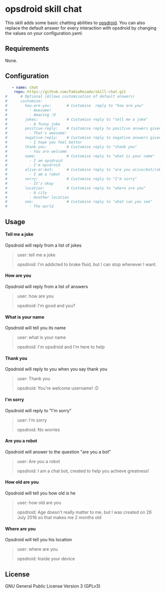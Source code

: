 # opsdroid skill chat

This skill adds some basic chatting abilities to [opsdroid](https://github.com/opsdroid/opsdroid).
You can also replace the default answer for every interaction with opsdroid by changing the values on your configuration.yaml.

## Requirements

None.

## Configuration

```yaml
   - name: chat
    repo: https://github.com/FabioRosado/skill-chat.git
#      # Optional (Allows customisation of default answers)
#      customise:
#        how-are-you:       # Customise  reply to "how are you"
#          - Awesome!
#          - Amazing :D
#        jokes:             # Customise reply to "tell me a joke"
#          - A funny joke
#        positive-reply:    # Customise reply to positive answers given in how are you
#          - That's awesome!
#        negative-reply:    # Customise reply to negative answers given in how are you
#          - I hope you feel better
#        thank-you:         # Customise reply to "thank you"
#          - You are welcome
#        name:              # Customise reply to "what is your name"
#          - I am opsdroid
#          - I'm opsdroid
#        alive-or-bot:      # Customise reply to "are you alive/bot/robot"
#          - I am a robot
#        sorry:             # Customise reply to "I'm sorry"
#          - It's okay
#        location:          # Customise reply to "where are you"
#          - A city
#          - Another location
#        see:               # Customise reply to "what can you see"
#          - The world
```



## Usage

#### Tell me a joke
Opsdroid will reply from a list of jokes


> user: tell me a joke
>
> opsdroid: I'm addicted to brake fluid, but I can stop whenever I want.


#### How are you
Opsdroid will reply from a list of answers
> user: how are you
>
> opsdroid: I'm good and you?


#### What is your name
Opsdroid will tell you its name
> user: what is your name
>
> opsdroid: I'm opsdroid and I'm here to help


#### Thank you
Opsdroid will reply to you when you say thank you
> user: Thank you
>
> opsdroid: You're welcome username! :D


#### I'm sorry
Opsdroid will reply to "I'm sorry"
> user: I'm sorry
>
> opsdroid: No worries


#### Are you a robot
Opsdroid will answer to the question "are you a bot"
> user: Are you a robot
>
> opsdroid: I am a chat bot, created to help you achieve greatness!


#### How old are you
Opsdroid will tell you how old is he
> user: how old are you
>
> opsdroid: Age doesn't really matter to me, but I was created on 26 July 2016 so that makes me 2 months old


#### Where are you
Opsdroid will tell you his location
> user: where are you
>
> opsdroid: Inside your device




## License

GNU General Public License Version 3 (GPLv3)
